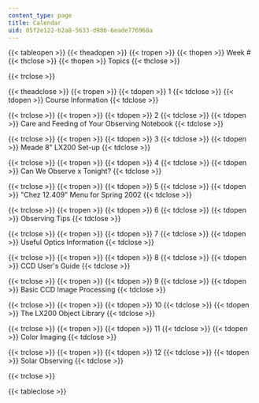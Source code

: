 ```yaml
---
content_type: page
title: Calendar
uid: 05f2e122-b2a8-5633-d986-6eade776968a
---
```


{{< tableopen >}}
{{< theadopen >}}
{{< tropen >}}
{{< thopen >}}
Week #
{{< thclose >}}
{{< thopen >}}
Topics
{{< thclose >}}

{{< trclose >}}

{{< theadclose >}}
{{< tropen >}}
{{< tdopen >}}
1
{{< tdclose >}}
{{< tdopen >}}
Course Information
{{< tdclose >}}

{{< trclose >}}
{{< tropen >}}
{{< tdopen >}}
2
{{< tdclose >}}
{{< tdopen >}}
Care and Feeding of Your Observing Notebook
{{< tdclose >}}

{{< trclose >}}
{{< tropen >}}
{{< tdopen >}}
3
{{< tdclose >}}
{{< tdopen >}}
Meade 8" LX200 Set-up
{{< tdclose >}}

{{< trclose >}}
{{< tropen >}}
{{< tdopen >}}
4
{{< tdclose >}}
{{< tdopen >}}
Can We Observe x Tonight?
{{< tdclose >}}

{{< trclose >}}
{{< tropen >}}
{{< tdopen >}}
5
{{< tdclose >}}
{{< tdopen >}}
"Chez 12.409" Menu for Spring 2002
{{< tdclose >}}

{{< trclose >}}
{{< tropen >}}
{{< tdopen >}}
6
{{< tdclose >}}
{{< tdopen >}}
Observing Tips
{{< tdclose >}}

{{< trclose >}}
{{< tropen >}}
{{< tdopen >}}
7
{{< tdclose >}}
{{< tdopen >}}
Useful Optics Information
{{< tdclose >}}

{{< trclose >}}
{{< tropen >}}
{{< tdopen >}}
8
{{< tdclose >}}
{{< tdopen >}}
CCD User's Guide
{{< tdclose >}}

{{< trclose >}}
{{< tropen >}}
{{< tdopen >}}
9
{{< tdclose >}}
{{< tdopen >}}
Basic CCD Image Processing
{{< tdclose >}}

{{< trclose >}}
{{< tropen >}}
{{< tdopen >}}
10
{{< tdclose >}}
{{< tdopen >}}
The LX200 Object Library
{{< tdclose >}}

{{< trclose >}}
{{< tropen >}}
{{< tdopen >}}
11
{{< tdclose >}}
{{< tdopen >}}
Color Imaging
{{< tdclose >}}

{{< trclose >}}
{{< tropen >}}
{{< tdopen >}}
12
{{< tdclose >}}
{{< tdopen >}}
Solar Observing
{{< tdclose >}}

{{< trclose >}}

{{< tableclose >}}